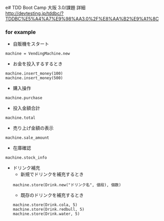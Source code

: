 e# TDD Boot Camp 大阪 3.0/課題
詳細  
http://devtesting.jp/tddbc/?TDDBC%E5%A4%A7%E9%98%AA3.0%2F%E8%AA%B2%E9%A1%8C
### for example
- 自販機をスタート

```
machine = VendingMachine.new
```

- お金を投入するするとき
```
machine.insert_money(100)
machine.insert_money(500)
```

- 購入操作
```
machine.purchase
```

- 投入金額合計
```
machine.total
```

- 売り上げ金額の表示
```
machine.sale_amount
```

- 在庫確認
```
machine.stock_info
```

- ドリンク補充
  - 新規でドリンクを補充するとき
  ```
  machine.store(Drink.new("ドリンク名", 値段), 個数)
  ```
  - 既存のドリンクを補充するとき
  ```
  machine.store(Drink.cola, 5)
  machine.store(Drink.redbull, 5)
  machine.store(Drink.water, 5)
  ```
